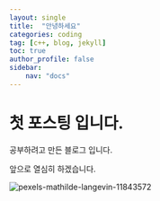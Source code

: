 ```yaml
---
layout: single
title:  "안녕하세요"
categories: coding
tag: [c++, blog, jekyll]
toc: true
author_profile: false
sidebar: 
    nav: "docs"
---
```


# 첫 포스팅 입니다. 

공부하려고 만든 블로그 입니다.

앞으로 열심히 하겠습니다.



![pexels-mathilde-langevin-11843572]({{site.url}}/images/2023-05-14-first/pexels-mathilde-langevin-11843572.jpg)